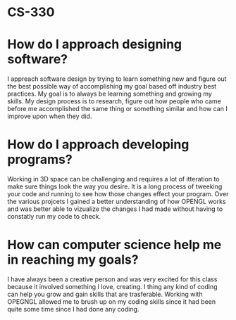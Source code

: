 # CS-330

# How do I approach designing software?

I appreach software design by trying to learn something new and figure out the best possible way of accomplishing my goal based off industry best practices. My goal is to always be learning something and growing my skills. My design process is to research, figure out how people who came before me accomplished the same thing or something similar and how can I improve upon when they did. 
  
# How do I approach developing programs?

Working in 3D space can be challenging and requires a lot of itteration to make sure things look the way you desire. It is a long process of tweeking your code and running to see how those changes effect your program. Over the various projcets I gained a better understanding of how OPENGL works and was better able to vizualize the changes I had made without having to constatly run my code to check. 

# How can computer science help me in reaching my goals?

I have always been a creative person and was very excited for this class because it involved something I love, creating. I thing any kind of coding can help you grow and gain skills that are trasferable. Working with OPEGNGL allowed me to brush up on my coding skills since it had been quite some time since I had done any coding. 

